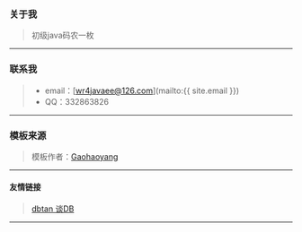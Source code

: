 ### 关于我

> 初级java码农一枚

---

### 联系我
> * email：[wr4javaee@126.com](mailto:{{ site.email }})
> * QQ：332863826

---

### 模板来源

> 模板作者：[Gaohaoyang](http://gaohaoyang.github.io)

---

#### 友情链接
> [dbtan 谈DB](http://www.dbtan.com/)

---